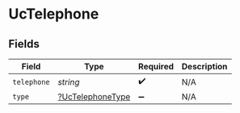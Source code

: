 # UcTelephone


## Fields

| Field                                                      | Type                                                       | Required                                                   | Description                                                |
| ---------------------------------------------------------- | ---------------------------------------------------------- | ---------------------------------------------------------- | ---------------------------------------------------------- |
| `telephone`                                                | *string*                                                   | :heavy_check_mark:                                         | N/A                                                        |
| `type`                                                     | [?UcTelephoneType](../../models/shared/UcTelephoneType.md) | :heavy_minus_sign:                                         | N/A                                                        |